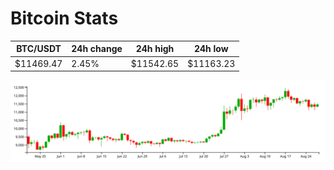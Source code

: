 # Bitcoin Stats

BTC/USDT|24h change|24h high|24h low|
|---|---|---|---|
|$11469.47|2.45%|$11542.65|$11163.23|

<img src="./chart.svg">

